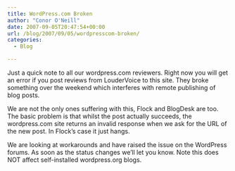 ```yaml
---
title: WordPress.com Broken
author: "Conor O'Neill"
date: 2007-09-05T20:47:54+00:00
url: /blog/2007/09/05/wordpresscom-broken/
categories:
  - Blog

---
```

Just a quick note to all our wordpress.com reviewers. Right now you will get an error if you post reviews from LouderVoice to this site. They broke something over the weekend which interferes with remote publishing of blog posts.

We are not the only ones suffering with this, Flock and BlogDesk are too. The basic problem is that whilst the post actually succeeds, the wordpress.com site returns an invalid response when we ask for the URL of the new post. In Flock&#8217;s case it just hangs.

We are looking at workarounds and have raised the issue on the WordPress forums. As soon as the status changes we&#8217;ll let you know. Note this does NOT affect self-installed wordpress.org blogs.
